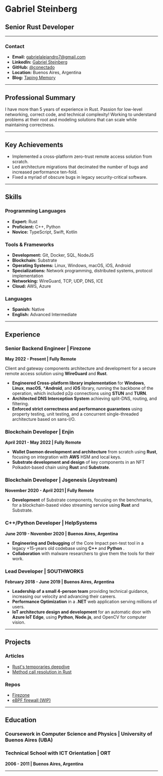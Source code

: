 # Gabriel Steinberg
## Senior Rust Developer

---

### Contact
- **Email:** gabrielalejandro7@gmail.com
- **LinkedIn:** [Gabriel Steinberg](https://www.linkedin.com/in/gabriel-s-40186a155/)
- **GitHub:** [@conectado](https://github.com/conectado)
- **Location:** Buenos Aires, Argentina
- **Blog:** [Taping Memory](https://taping-memory.dev/)

---

## Professional Summary

I have more than 5 years of experience in Rust. Passion for low-level networking, correct code, and technical complexity! Working to understand problems at their root and modeling solutions that can scale while maintaining correctness.

---

## Key Achievements

* Implemented a cross-platform zero-trust remote access solution from scratch.
* Led architecture migrations that decimated the number of bugs and increased performance ten-fold.
* Fixed a myriad of obscure bugs in legacy security-critical software.

---

## Skills

### Programming Languages
- **Expert:** Rust
- **Proficient:** C++, Python
- **Novice:** TypeScript, Swift, Kotlin

### Tools & Frameworks
- **Development:** Git, Docker, SQL, NodeJS
- **Blockchain:** Substrate
- **Operating Systems:** Linux, Windows, macOS, iOS, Android 
- **Specializations:** Network programming, distributed systems, protocol implementation
- **Networking:** WireGuard, TCP, UDP, DNS, ICE
- **Cloud:** AWS, Azure

### Languages
- **Spanish:** Native
- **English:** Advanced Intermediate

---

## Experience

### Senior Backend Engineer | Firezone
**May 2022 - Present | Fully Remote**

Client and gateway components architecture and development for a secure remote access solution using **WireGuard** and **Rust**.

* **Engineered Cross-platform library implementation** for **Windows**, **Linux**, **macOS**, ***Android**, and **iOS** library, running the backbone of the operation, which included p2p connections using **STUN** and **TURN**.
* **Architected DNS Interception System** achieving split-DNS, routing, and filtering.
* **Enforced strict correctness and performance guarantees** using property testing, unit testing, and a concurrent single-threaded architecture based on sans-I/O.

### Blockchain Developer | Enjin  
**April 2021 - May 2022 | Fully Remote**

* **Wallet Daemon development and architecture** from scratch using **Rust**, focusing on integration with **AWS** HSM and local keys.
* **Substrate development and design** of key components in an NFT Polkadot-based chain using **Rust** and **Substrate**.

### Blockchain Developer | Jsgenesis (Joystream)
**November 2020 - April 2021 | Fully Remote**

* **Development** of Substrate components, focusing on the benchmarks, for a blockchain-based video streaming service using **Rust** and Substrate.

### C++/Python Developer | HelpSystems
**June 2019 - November 2020 | Buenos Aires, Argentina**

* **Engineering and Debugging** of the Core Impact pen-test tool in a legacy +15-years old codebase using **C++** and **Python** .
* **Collaboration** with malware researchers to give them the tools for their work.

### Lead Developer | SOUTHWORKS
**February 2018 - June 2019 | Buenos Aires, Argentina**

* **Leadership of a small 4-person team** providing technical guidance, increasing our velocity and advancing their careers.
* **Performance Optimization** in a **.NET** web application serving millions of users.
* **IoT architecture design and development** for an automatic door with **Azure IoT Edge**, using **Python**, **Node.js**, and OpenCV for computer vision.

---

## Projects

### Articles

- [Rust's temporaries deepdive](https://taping-memory.dev/temporaries-rabbit-hole/)
- [Method call resolution in Rust](https://taping-memory.dev/writeups/method-resolution/)

### Repos

- [Firezone](https://github.com/firezone/firezone)
- [eBPF firewall (WIP)](https://github.com/conectado/ebpf-firewall)

---

## Education

### Coursework in Computer Science and Physics | University of Buenos Aires (UBA)

### Technical School with ICT Orientation | ORT
**2006 - 2011 | Buenos Aires, Argentina**

---

